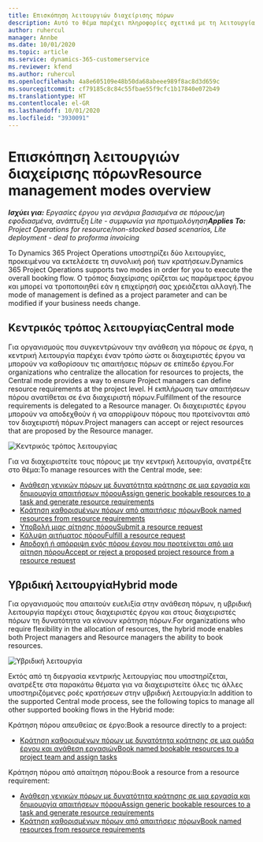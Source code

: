 ```yaml
---
title: Επισκόπηση λειτουργιών διαχείρισης πόρων
description: Αυτό το θέμα παρέχει πληροφορίες σχετικά με τη λειτουργία διαχείρισης πόρων στο Dynamics 365 Project Operations.
author: ruhercul
manager: Annbe
ms.date: 10/01/2020
ms.topic: article
ms.service: dynamics-365-customerservice
ms.reviewer: kfend
ms.author: ruhercul
ms.openlocfilehash: 4a8e605109e48b50da68abeee989f8ac8d3d659c
ms.sourcegitcommit: cf79185c8c84c55fbae55f9cfc1b17840e072b49
ms.translationtype: HT
ms.contentlocale: el-GR
ms.lasthandoff: 10/01/2020
ms.locfileid: "3930091"
---
```

# <a name="resource-management-modes-overview"></a><span data-ttu-id="16142-103">Επισκόπηση λειτουργιών διαχείρισης πόρων</span><span class="sxs-lookup"><span data-stu-id="16142-103">Resource management modes overview</span></span>

<span data-ttu-id="16142-104">_**Ισχύει για:** Εργασίες έργου για σενάρια βασισμένα σε πόρους/μη εφοδιασμένα, ανάπτυξη Lite - συμφωνία για προτιμολόγηση_</span><span class="sxs-lookup"><span data-stu-id="16142-104">_**Applies To:** Project Operations for resource/non-stocked based scenarios, Lite deployment - deal to proforma invoicing_</span></span>


<span data-ttu-id="16142-105">Το Dynamics 365 Project Operations υποστηρίζει δύο λειτουργίες, προκειμένου να εκτελέσετε τη συνολική ροή των κρατήσεων.</span><span class="sxs-lookup"><span data-stu-id="16142-105">Dynamics 365 Project Operations supports two modes in order for you to execute the overall booking flow.</span></span> <span data-ttu-id="16142-106">Ο τρόπος διαχείρισης ορίζεται ως παράμετρος έργου και μπορεί να τροποποιηθεί εάν η επιχείρησή σας χρειάζεται αλλαγή.</span><span class="sxs-lookup"><span data-stu-id="16142-106">The mode of management is defined as a project parameter and can be modified if your business needs change.</span></span>    

## <a name="central-mode"></a><span data-ttu-id="16142-107">Κεντρικός τρόπος λειτουργίας</span><span class="sxs-lookup"><span data-stu-id="16142-107">Central mode</span></span>
<span data-ttu-id="16142-108">Για οργανισμούς που συγκεντρώνουν την ανάθεση για πόρους σε έργα, η κεντρική λειτουργία παρέχει έναν τρόπο ώστε οι διαχειριστές έργου να μπορούν να καθορίσουν τις απαιτήσεις πόρων σε επίπεδο έργου.</span><span class="sxs-lookup"><span data-stu-id="16142-108">For organizations who centralize the allocation for resources to projects, the Central mode provides a way to ensure Project managers can define resource requirements at the project level.</span></span> <span data-ttu-id="16142-109">Η εκπλήρωση των απαιτήσεων πόρου ανατίθεται σε ένα διαχειριστή πόρων.</span><span class="sxs-lookup"><span data-stu-id="16142-109">Fulfillment of the resource requirements is delegated to a Resource manager.</span></span> <span data-ttu-id="16142-110">Οι διαχειριστές έργου μπορούν να αποδεχθούν ή να απορρίψουν πόρους που προτείνονται από τον διαχειριστή πόρων.</span><span class="sxs-lookup"><span data-stu-id="16142-110">Project managers can accept or reject resources that are proposed by the Resource manager.</span></span>

![Κεντρικός τρόπος λειτουργίας](./media/resource-management-central.png)

<span data-ttu-id="16142-112">Για να διαχειριστείτε τους πόρους με την κεντρική λειτουργία, ανατρέξτε στο θέμα:</span><span class="sxs-lookup"><span data-stu-id="16142-112">To manage resources with the Central mode, see:</span></span>

- [<span data-ttu-id="16142-113">Ανάθεση γενικών πόρων με δυνατότητα κράτησης σε μια εργασία και δημιουργία απαιτήσεων πόρου</span><span class="sxs-lookup"><span data-stu-id="16142-113">Assign generic bookable resources to a task and generate resource requirements</span></span>](https://docs.microsoft.com/dynamics365/project-service/assign-generic-bookable-resource)
- [<span data-ttu-id="16142-114">Κράτηση καθορισμένων πόρων από απαιτήσεις πόρων</span><span class="sxs-lookup"><span data-stu-id="16142-114">Book named resources from resource requirements</span></span>](https://docs.microsoft.com/dynamics365/project-service/book-named-resource)
- [<span data-ttu-id="16142-115">Υποβολή μιας αίτησης πόρου</span><span class="sxs-lookup"><span data-stu-id="16142-115">Submit a resource request</span></span>](https://docs.microsoft.com/dynamics365/project-service/submit-resource-request)
- [<span data-ttu-id="16142-116">Κάλυψη αιτήματος πόρου</span><span class="sxs-lookup"><span data-stu-id="16142-116">Fulfill a resource request</span></span>](https://docs.microsoft.com/dynamics365/project-service/resource-management-fulfill-requests)
- [<span data-ttu-id="16142-117">Αποδοχή ή απόρριψη ενός πόρου έργου που προτείνεται από μια αίτηση πόρου</span><span class="sxs-lookup"><span data-stu-id="16142-117">Accept or reject a proposed project resource from a resource request</span></span>](https://docs.microsoft.com/dynamics365/project-service/accept-reject-proposed-resource)

## <a name="hybrid-mode"></a><span data-ttu-id="16142-118">Υβριδική λειτουργία</span><span class="sxs-lookup"><span data-stu-id="16142-118">Hybrid mode</span></span>
<span data-ttu-id="16142-119">Για οργανισμούς που απαιτούν ευελιξία στην ανάθεση πόρων, η υβριδική λειτουργία παρέχει στους διαχειριστές έργου και στους διαχειριστές πόρων τη δυνατότητα να κάνουν κράτηση πόρων.</span><span class="sxs-lookup"><span data-stu-id="16142-119">For organizations who require flexibility in the allocation of resources, the hybrid mode enables both Project managers and Resource managers the ability to book resources.</span></span>

![Υβριδική λειτουργία](./media/resource-management-hybrid.png)

<span data-ttu-id="16142-121">Εκτός από τη διεργασία κεντρικής λειτουργίας που υποστηρίζεται, ανατρέξτε στα παρακάτω θέματα για να διαχειριστείτε όλες τις άλλες υποστηριζόμενες ροές κρατήσεων στην υβριδική λειτουργία:</span><span class="sxs-lookup"><span data-stu-id="16142-121">In addition to the supported Central mode process, see the following topics to manage all other supported booking flows in the Hybrid mode:</span></span>

<span data-ttu-id="16142-122">Κράτηση πόρου απευθείας σε έργο:</span><span class="sxs-lookup"><span data-stu-id="16142-122">Book a resource directly to a project:</span></span>
- [<span data-ttu-id="16142-123">Κράτηση καθορισμένων πόρων με δυνατότητα κράτησης σε μια ομάδα έργου και ανάθεση εργασιών</span><span class="sxs-lookup"><span data-stu-id="16142-123">Book named bookable resources to a project team and assign tasks</span></span>](https://docs.microsoft.com/dynamics365/project-service/assign-named-bookable-resource)

<span data-ttu-id="16142-124">Κράτηση πόρου από απαίτηση πόρου:</span><span class="sxs-lookup"><span data-stu-id="16142-124">Book a resource from a resource requirement:</span></span>
- [<span data-ttu-id="16142-125">Ανάθεση γενικών πόρων με δυνατότητα κράτησης σε μια εργασία και δημιουργία απαιτήσεων πόρου</span><span class="sxs-lookup"><span data-stu-id="16142-125">Assign generic bookable resources to a task and generate resource requirements</span></span>](https://docs.microsoft.com/dynamics365/project-service/assign-generic-bookable-resource)
- [<span data-ttu-id="16142-126">Κράτηση καθορισμένων πόρων από απαιτήσεις πόρων</span><span class="sxs-lookup"><span data-stu-id="16142-126">Book named resources from resource requirements</span></span>](https://docs.microsoft.com/dynamics365/project-service/book-named-resource)

